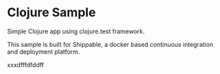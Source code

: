 Clojure Sample
=====================

Simple Clojure app using clojure.test framework.

This sample is built for Shippable, a docker based continuous integration and deployment platform.

xxxdfffdfddff
